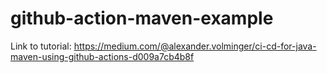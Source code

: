 # github-action-maven-example
Link to tutorial: https://medium.com/@alexander.volminger/ci-cd-for-java-maven-using-github-actions-d009a7cb4b8f
